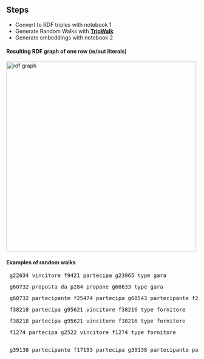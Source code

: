 ## Steps
- Convert to RDF triples with notebook 1
- Generate Random Walks with **[TripWalk](https://github.com/chrisPiemonte/TripWalk)**
- Generate embeddings with notebook 2

#### Resulting RDF graph of one row (w/out literals)

<img src="" width="500" alt="rdf graph">

#### Examples of random walks

<pre> g22034 vincitore f9421 partecipa g23965 type gara </pre>

<pre> g60732 proposta_da p284 propone g60633 type gara </pre>

<pre> g60732 partecipante f25474 partecipa g60543 partecipante f25474 partecipa g60732 vincitore f25474 </pre>

<pre> f38218 partecipa g95621 vincitore f38216 type fornitore </pre>

<pre> f38218 partecipa g95621 vincitore f38216 type fornitore </pre>

<pre> f1274 partecipa g2522 vincitore f1274 type fornitore
 </pre>

<pre> g39138 partecipante f17193 partecipa g39138 partecipante partecipa g17295 </pre>
